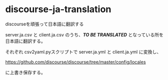 discourse-ja-translation
========================

discourseを頑張って日本語に翻訳する

server.ja.csv と client.ja.csv のうち、***TO BE TRANSLATED*** となっている所を日本語に翻訳する。

それぞれ csv2yaml.pyスクリプトで server.ja.yml と client.ja.yml に変換し、

https://github.com/discourse/discourse/tree/master/config/locales

に上書き保存する。

